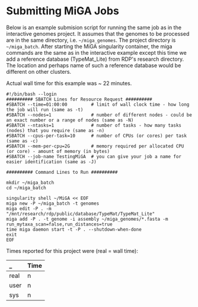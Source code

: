 # Submitting MiGA Jobs

Below is an example submision script for running the same job as in the interactive genomes project. It assumes that the genomes to be processed are in the same directory, i.e. `~/miga_genomes`. The project directory is `~/miga_batch`. After starting the MiGA singularity container, the miga commands are the same as in the interactive example except this time we add a reference database \(TypeMat\_Lite\) from RDP's research directory. The location and perhaps name of such a reference database would be different on other clusters.

Actual wall time for this example was ~ 22 minutes.

```text
#!/bin/bash --login
########## SBATCH Lines for Resource Request ##########
#SBATCH --time=01:00:00         # limit of wall clock time - how long the job will run (same as -t)
#SBATCH --nodes=1               # number of different nodes - could be an exact number or a range of nodes (same as -N)
#SBATCH --ntasks=1              # number of tasks - how many tasks (nodes) that you require (same as -n)
#SBATCH --cpus-per-task=10      # number of CPUs (or cores) per task (same as -c)
#SBATCH --mem-per-cpu=2G        # memory required per allocated CPU (or core) - amount of memory (in bytes)
#SBATCH --job-name TestingMiGA  # you can give your job a name for easier identification (same as -J)

########## Command Lines to Run ##########

mkdir ~/miga_batch
cd ~/miga_batch

singularity shell ~/MiGA << EOF
miga new -P ~/miga_batch -t genomes
miga edit -P . -m "/mnt/research/rdp/public/database/TypeMat/TypeMat_Lite"
miga add -P . -t genome -i assembly ~/miga_genomes/*.fasta -m run_mytaxa_scan=false,run_distances=true
time miga daemon start -t -P . --shutdown-when-done
exit
EOF
```

Times reported for this project were \(real = wall time\):

| \_ | Time |
| :--- | :--- |
| real | n |
| user | n |
| sys | n |
